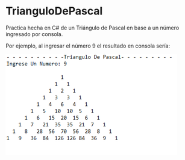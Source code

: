 # TrianguloDePascal
Practica hecha en C# de un Triángulo de Pascal en base a un número ingresado por consola.

Por ejemplo, al ingresar el número 9 el resultado en consola sería:

![Image text](https://github.com/mati-i/TrianguloDePascal/blob/main/Triangulo%20de%20Pascal.png)
